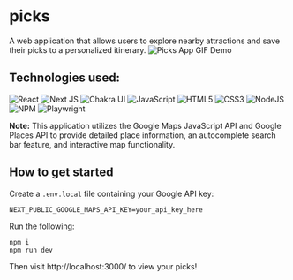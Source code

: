 # picks

A web application that allows users to explore nearby attractions and save their picks to a personalized itinerary.
![Picks App GIF Demo](https://github.com/kathyye15/picks/assets/46610320/642357ac-7440-44ba-bfcd-063c5769131c)

## Technologies used:

![React](https://img.shields.io/badge/react-%2320232a.svg?style=for-the-badge&logo=react&logoColor=%2361DAFB)
![Next JS](https://img.shields.io/badge/Next-black?style=for-the-badge&logo=next.js&logoColor=white)
![Chakra UI](https://shields.io/badge/chakra--ui-black?logo=chakraui&style=for-the-badge)
![JavaScript](https://img.shields.io/badge/javascript-%23323330.svg?style=for-the-badge&logo=javascript&logoColor=%23F7DF1E)
![HTML5](https://img.shields.io/badge/html5-%23E34F26.svg?style=for-the-badge&logo=html5&logoColor=white)
![CSS3](https://img.shields.io/badge/css3-%231572B6.svg?style=for-the-badge&logo=css3&logoColor=white)
![NodeJS](https://img.shields.io/badge/node.js-6DA55F?style=for-the-badge&logo=node.js&logoColor=white)
![NPM](https://img.shields.io/badge/NPM-%23CB3837.svg?style=for-the-badge&logo=npm&logoColor=white)
![Playwright](https://img.shields.io/badge/Playwright-45ba4b?style=for-the-badge&logo=Playwright&logoColor=white)

**Note:** This application utilizes the Google Maps JavaScript API and Google Places API to provide detailed place information, an autocomplete search bar feature, and interactive map functionality.

## How to get started

Create a `.env.local` file containing your Google API key:

```
NEXT_PUBLIC_GOOGLE_MAPS_API_KEY=your_api_key_here
```

Run the following:

```
npm i
npm run dev
```

Then visit http://localhost:3000/ to view your picks!
